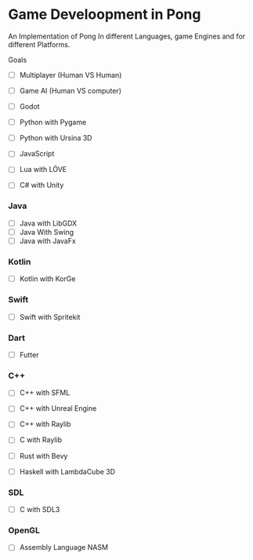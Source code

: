 # Game Develoopment in Pong
An Implementation of Pong In different Languages, game Engines and for different Platforms.

Goals
- [ ] Multiplayer (Human VS Human)
- [ ] Game AI (Human VS computer)






- [ ] Godot 
- [ ] Python with Pygame
- [ ] Python with Ursina 3D


- [ ] JavaScript 

- [ ] Lua with LÖVE

- [ ] C# with Unity

### Java

- [ ] Java with LibGDX
- [ ] Java With Swing
- [ ] Java with JavaFx

### Kotlin 
- [ ] Kotlin with KorGe

### Swift
- [ ] Swift with Spritekit

### Dart
- [ ] Futter


### C++
- [ ] C++ with SFML
- [ ] C++ with Unreal Engine
- [ ] C++ with Raylib




- [ ] C with Raylib 

- [ ] Rust with Bevy

- [ ] Haskell with LambdaCube 3D

### SDL
- [ ] C with SDL3


### OpenGL


- [ ] Assembly Language NASM
